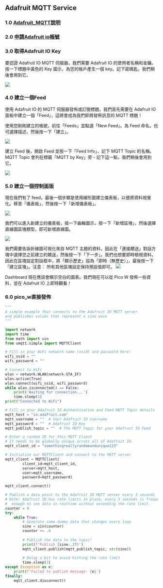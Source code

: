 ## Adafruit MQTT Service 

### 1.0 [Adafruit_MQTT說明](https://core-electronics.com.au/guides/getting-started-with-mqtt-on-raspberry-pi-pico-w-connect-to-the-internet-of-things/#adafruit-io)

### 2.0 [申請Adafruit io帳號](https://io.adafruit.com/)

### 3.0 取得Adafruit IO Key

要認證 Adafruit IO MQTT 伺服器，我們需要 Adafruit IO 的使用者名稱和金鑰。按一下標題中黃色的 Key 圖示，為您的帳戶產生一個 key。記下密碼匙，我們稍後會用到它。

![](./images/pic1.jpg)

### 4.0 建立一個Feed
使用 Adafruit IO 的 MQTT 伺服器發佈或訂閱標題，我們首先需要在 Adafruit IO 面板中建立一個「Feed」，這將會成為我們即將發佈訊息的 MQTT 標題！

使用您剛剛建立的帳號，前往「Feeds」並點選「New Feed」。為 Feed 命名，也可選擇描述，然後按一下「建立」。

![](./images/pic2.jpeg)

建立 Feed 後，開啟 Feed 並按一下「Feed Info」，記下 MQTT Topic 的名稱。MQTT Topic 會列在標籤「MQTT by Key」旁 - 記下這一點，我們稍後會用到它。

![](./images/pic3.jpeg)

### 5.0 建立一個控制面版

現在我們有了 feed，最後一個步驟是使用線形圖建立儀表板，以便將資料視覺化。移至「儀表板」，然後按一下「新增儀表板」。

![](./images/pic4.jpeg)

我們可以進入新建立的儀表板，按一下齒輪圖示，按一下「新增區塊」，然後選擇直線圖區塊類型，即可新增直線圖。

![](./images/pic5.jpeg)

我們需要告訴折線圖可視化來自 MQTT 主題的資料，因此在「連接饋送」對話方塊中選擇您之前建立的饋送，然後按一下「下一步」。我們也想要即時檢視資料，因此在區塊設定對話框中，將「顯示歷史」設為「即時（無歷史）」，最後按一下「建立區塊」。注意： 所有其他區塊設定保持預設值即可。
![](./images/pic6.jpeg)

Dashboard 現在應該會顯示空白的圖表。我們現在可以從 Pico W 發佈一些資料，並在 Adafruit IO 上即時觀看！

### 6.0 pico_w直接發佈

```python
"""
A simple example that connects to the Adafruit IO MQTT server
and publishes values that represent a sine wave
"""

import network
import time
from math import sin
from umqtt.simple import MQTTClient

# Fill in your WiFi network name (ssid) and password here:
wifi_ssid = ""
wifi_password = ""

# Connect to WiFi
wlan = network.WLAN(network.STA_IF)
wlan.active(True)
wlan.connect(wifi_ssid, wifi_password)
while wlan.isconnected() == False:
    print('Waiting for connection...')
    time.sleep(1)
print("Connected to WiFi")

# Fill in your Adafruit IO Authentication and Feed MQTT Topic details
mqtt_host = "io.adafruit.com"
mqtt_username = ""  # Your Adafruit IO username
mqtt_password = ""  # Adafruit IO Key
mqtt_publish_topic = ""  # The MQTT topic for your Adafruit IO Feed

# Enter a random ID for this MQTT Client
# It needs to be globally unique across all of Adafruit IO.
mqtt_client_id = "somethingreallyrandomandunique123"

# Initialize our MQTTClient and connect to the MQTT server
mqtt_client = MQTTClient(
        client_id=mqtt_client_id,
        server=mqtt_host,
        user=mqtt_username,
        password=mqtt_password)

mqtt_client.connect()

# Publish a data point to the Adafruit IO MQTT server every 3 seconds
# Note: Adafruit IO has rate limits in place, every 3 seconds is frequent
#  enough to see data in realtime without exceeding the rate limit.
counter = 0
try:
    while True:
        # Generate some dummy data that changes every loop
        sine = sin(counter)
        counter += .8
        
        # Publish the data to the topic!
        print(f'Publish {sine:.2f}')
        mqtt_client.publish(mqtt_publish_topic, str(sine))
        
        # Delay a bit to avoid hitting the rate limit
        time.sleep(3)
except Exception as e:
    print(f'Failed to publish message: {e}')
finally:
    mqtt_client.disconnect()
```